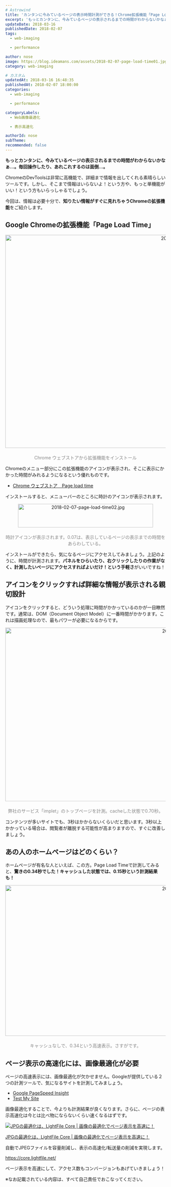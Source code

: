 ```yaml
---
# Astrowind
title: 'カンタンに今みているページの表示時間計測ができる！Chrome拡張機能「Page Load Time」はDevToolsよりもお手軽で使いやすい！'
excerpt: 'もっとカンタンに、今みているページの表示されるまでの時間がわからないかなぁ......'
updateDate: 2018-03-16
publishedDate: 2018-02-07
tags: 
  - web-imaging

  - performance

author: nose
image: https://blog.ideamans.com/assets/2018-02-07-page-load-time01.jpg
category: web-imaging

# カスタム
updatedAt: 2018-03-16 16:48:35
publishedAt: 2018-02-07 18:00:00
categories: 
  - web-imaging

  - performance

categoryLabels: 
  - Web画像最適化

  - 表示高速化

authorId: nose
subTheme: 
recommended: false
---
```


<p><strong>もっとカンタンに、今みているページの表示されるまでの時間がわからないかなぁ...。毎回操作したり、あれこれするのは面倒...。</strong></p>
<p>ChromeのDevToolsは非常に高機能で、詳細まで情報を出してくれる素晴らしいツールです。しかし、そこまで情報はいらないよ！という方や、もっと単機能がいい！という方もいらっしゃるでしょう。</p>
<p>今回は、情報は必要十分で、<strong>知りたい情報がすぐに見れちゃうChromeの拡張機能</strong>をご紹介します。</p>
<p> </p>
<h2>Google Chromeの拡張機能「Page Load Time」</h2>
<p><img alt="2018-02-07-page-load-time01.jpg" src="https://blog.ideamans.com/assets/2018-02-07-page-load-time01.jpg" width="1190" height="670" class="mt-image-center" style="text-align: center; display: block; margin: 0 auto 20px;"></p>
<p style="text-align: center;"><span style="color: #888888;">Chrome ウェブストアから拡張機能をインストール</span></p>
<p>Chromeのメニュー部分にこの拡張機能のアイコンが表示され、そこに表示にかかった時間がみれるようになるという優れものです。</p>
<ul><li><a href="https://chrome.google.com/webstore/detail/page-load-time/fploionmjgeclbkemipmkogoaohcdbig?hl=ja" target="_blank">Chrome ウェブストア　Page load time</a></li></ul>
<p>インストールすると、メニューバーのところに時計のアイコンが表示されます。</p>
<p style="text-align: center;"><img alt="2018-02-07-page-load-time02.jpg" src="https://blog.ideamans.com/assets/2018-02-07-page-load-time02.jpg" width="424" height="74" class="mt-image-center" style="text-align: center; display: block; margin: 0 auto 20px;"><span style="color: #888888;">時計アイコンが表示されます。0.07は、表示しているページの表示までの時間をあらわしている。</span></p>
<p>インストールができたら、気になるページにアクセスしてみましょう。上記のように、時間が計測されます。<strong>パネルをひらいたり、右クリックしたりの作業がなく、計測したいページにアクセスすればよいだけ！という手軽さ</strong>がいいですね！</p>
<p> </p>
<h2>アイコンをクリックすれば詳細な情報が表示される親切設計</h2>
<p>アイコンをクリックすると、どういう処理に時間がかかっているのかが一目瞭然です。通常は、DOM（Document Object Model）に一番時間がかかります。これは描画処理なので、最もパワーが必要になるからです。</p>
<p><img alt="2018-02-07-page-load-time03.jpg" src="https://blog.ideamans.com/assets/2018-02-07-page-load-time03.jpg" width="1200" height="546" class="mt-image-center" style="text-align: center; display: block; margin: 0 auto 20px;"></p>
<p style="text-align: center;"><span style="color: #888888;">弊社のサービス「implet」のトップページを計測。cacheした状態で0.70秒。</span></p>
<p>コンテンツが多いサイトでも、3秒はかからないくらいだと思います。3秒以上かかっている場合は、閲覧者が離脱する可能性が高まりますので、すぐに改善しましょう。</p>
<p> </p>
<h2>あの人のホームページはどのくらい？</h2>
<p>ホームページが有名な人といえば、この方。Page Load Timeで計測してみると、<strong>驚きの0.34秒でした！キャッシュした状態では、0.15秒という計測結果も！</strong></p>
<p style="text-align: center;"><img alt="2018-02-07-page-load-time04.jpg" src="https://blog.ideamans.com/assets/2018-02-07-page-load-time04.jpg" width="1200" height="474" class="mt-image-center" style="text-align: center; display: block; margin: 0 auto 20px;"><span style="color: #888888;">キャッシュなしで、0.34という高速表示。さすがです。</span></p>
<p> </p>
<h2>ページ表示の高速化には、画像最適化が必要</h2>
<p>ページの高速表示には、画像最適化が欠かせません。Googleが提供している２つの計測ツールで、気になるサイトを計測してみましょう。</p>
<ul><li><a href="https://developers.google.com/speed/pagespeed/insights/?hl=ja" target="_blank">Google PageSpeed Insight</a></li><li><a href="https://testmysite.withgoogle.com/intl/ja-jp" target="_blank">Test My Site</a></li></ul>
<p>画像最適化することで、今よりも計測結果が良くなります。さらに、ページの表示高速化は今とは比べ物にならないくらい速くなるはずです。</p>
<div class="serviceBox">
<div class="serviceImage"><a href="https://core.lightfile.net/" target="_blank"><img src="https://blog.ideamans.com/assets/service-lfc.jpg" alt="JPGの最適化は、LightFile Core | 画像の最適化でページ表示を高速に！"></a></div>
<div class="serviceText">
<p class="serviceTitle"><a href="https://core.lightfile.net/" target="_blank">JPGの最適化は、LightFile Core | 画像の最適化でページ表示を高速に！</a></p>
<p class="serviceDesc">自動でJPEGファイルを容量削減し、表示の高速化/転送量の削減を実現します。</p>
<p class="serviceLink"><a href="https://core.lightfile.net/" target="_blank">https://core.lightfile.net/</a></p>
</div>
</div>
<p>ページ表示を高速にして、アクセス数もコンバージョンもあげていきましょう！</p>
<p> </p>
<p>※なお記載されている内容は、すべて自己責任でおこなってください。</p>
<p> </p>
